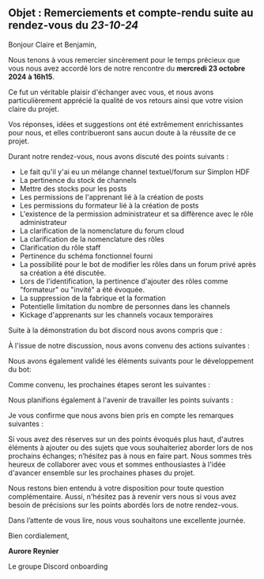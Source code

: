 ## Objet : Remerciements et compte-rendu suite au rendez-vous du _23-10-24_

Bonjour Claire et Benjamin,

Nous tenons à vous remercier sincèrement pour le temps précieux que vous nous avez accordé lors de notre rencontre du **mercredi 23 octobre 2024 à 16h15**.

Ce fut un véritable plaisir d'échanger avec vous, et nous avons particulièrement apprécié la qualité de vos retours ainsi que votre vision claire du projet.

Vos réponses, idées et suggestions ont été extrêmement enrichissantes pour nous, et elles contribueront sans aucun doute à la réussite de ce projet.

Durant notre rendez-vous, nous avons discuté des points suivants :

- Le fait qu'il y'ai eu un mélange channel textuel/forum sur Simplon HDF
- La pertinence du stock de channels
- Mettre des stocks pour les posts
- Les permissions de l'apprenant lié à la création de posts
- Les permissions du formateur lié à la création de posts
- L'existence de la permission administrateur et sa diffèrence avec le rôle administrateur
- La clarification de la nomenclature du forum cloud
- La clarification de la nomenclature des rôles
- Clarification du rôle staff
- Pertinence du schéma fonctionnel fourni
- La possibilité pour le bot de modifier les rôles dans un forum privé après sa création a été discutée.
- Lors de l'identification, la pertinence d'ajouter des rôles comme "formateur" ou "invité" a été évoquée.
- La suppression de la fabrique et la formation
- Potentielle limitation du nombre de personnes dans les channels
- Kickage d'apprenants sur les channels vocaux temporaires

Suite à la démonstration du bot discord nous avons compris que :




À l'issue de notre discussion, nous avons convenu des actions suivantes :



Nous avons également validé les éléments suivants pour le développement du bot:



Comme convenu, les prochaines étapes seront les suivantes :



Nous planifions également à l'avenir de travailler les points suivants :



Je vous confirme que nous avons bien pris en compte les remarques suivantes :


Si vous avez des réserves sur un des points évoqués plus haut, d'autres éléments à ajouter ou des sujets que vous souhaiteriez aborder lors de nos prochains échanges; n’hésitez pas à nous en faire part. Nous sommes très heureux de collaborer avec vous et sommes enthousiastes à l'idée d'avancer ensemble sur les prochaines phases du projet.

Nous restons bien entendu à votre disposition pour toute question complémentaire. Aussi, n'hésitez pas à revenir vers nous si vous avez besoin de précisions sur les points abordés lors de notre rendez-vous.

Dans l’attente de vous lire, nous vous souhaitons une excellente journée.

Bien cordialement,

**Aurore Reynier**

Le groupe Discord onboarding
